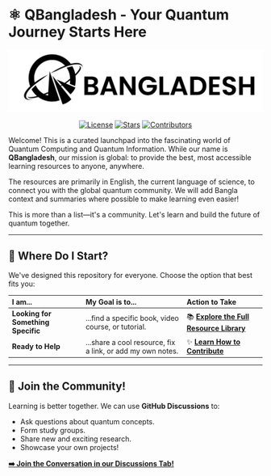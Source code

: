 # ⚛️ QBangladesh - Your Quantum Journey Starts Here

<p align="center">
  <img src="assets/qbangladesh-logo.png" alt="QBangladesh Logo" width="600">
</p>

<p align="center">
  <a href="./LICENSE"><img src="https://img.shields.io/badge/license-MIT-blue.svg" alt="License"></a>
  <a href="https://github.com/CreativeBinBag/QBangladesh/stargazers"><img src="https://img.shields.io/github/stars/CreativeBinBag/QBangladesh?style=social" alt="Stars"></a>
  <a href="https://github.com/CreativeBinBag/QBangladesh/graphs/contributors"><img src="https://img.shields.io/github/contributors/CreativeBinBag/QBangladesh" alt="Contributors"></a>
</p>

Welcome! This is a curated launchpad into the fascinating world of Quantum Computing and Quantum Information. While our name is **QBangladesh**, our mission is global: to provide the best, most accessible learning resources to anyone, anywhere.

The resources are primarily in English, the current language of science, to connect you with the global quantum community. We will add Bangla context and summaries where possible to make learning even easier!

This is more than a list—it's a community. Let's learn and build the future of quantum together.

---

## 🤔 Where Do I Start?

We've designed this repository for everyone. Choose the option that best fits you:

| I am...                            | My Goal is to...                                           | Action to Take                                             |
| :--------------------------------- | :--------------------------------------------------------- | :--------------------------------------------------------- |
| **Looking for Something Specific** | ...find a specific book, video course, or tutorial.        | 📚 **[Explore the Full Resource Library](./RESOURCES.md)** |
| **Ready to Help**                  | ...share a cool resource, fix a link, or add my own notes. | ✨ **[Learn How to Contribute](./CONTRIBUTING.md)**        |

---

## 💬 Join the Community!

Learning is better together. We can use **GitHub Discussions** to:

- Ask questions about quantum concepts.
- Form study groups.
- Share new and exciting research.
- Showcase your own projects!

**[➡️ Join the Conversation in our Discussions Tab!](https://github.com/CreativeBinBag/QBangladesh/discussions)**
